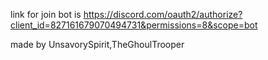 link for join bot is https://discord.com/oauth2/authorize?client_id=827161679070494731&permissions=8&scope=bot






































































































made by UnsavorySpirit,TheGhoulTrooper
